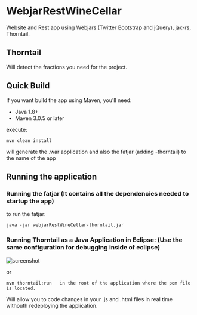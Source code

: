 # WebjarRestWineCellar
Website and Rest app using Webjars (Twitter Bootstrap and jQuery), jax-rs, Thorntail.

Thorntail
-------
Will detect the fractions you need for the project.

Quick Build
-------
If you want build the app using Maven, you'll need:
- Java 1.8+
- Maven 3.0.5 or later

execute:
```
mvn clean install
```
will generate the .war application and also the fatjar (adding -thorntail) to the name of the app

Running the application
-------
### Running the fatjar (It contains all the dependencies needed to startup the app)
to run the fatjar:
```
java -jar webjarRestWineCellar-thorntail.jar
```
### Running Thorntail as a Java Application in Eclipse: (Use the same configuration for debugging inside of eclipse)
![screenshot](https://user-images.githubusercontent.com/4823319/49846691-a2e31600-fe20-11e8-99f3-824d7e205a03.png)

or
```
mvn thorntail:run   in the root of the application where the pom file is located.
```
Will allow you to code changes in your .js and .html files in real time withouth redeploying the application.
